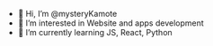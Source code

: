 - 👋 Hi, I’m @mysteryKamote
- 👀 I’m interested in Website and apps development
- 🌱 I’m currently learning JS, React, Python

<!---
mysteryKamote/mysteryKamote is a ✨ special ✨ repository because its `README.md` (this file) appears on your GitHub profile.
You can click the Preview link to take a look at your changes.
--->
